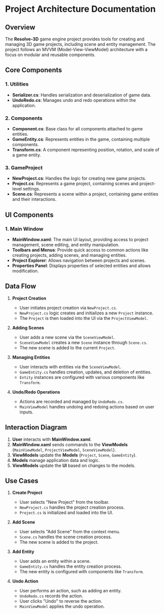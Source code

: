 # Project Architecture Documentation

## Overview
The **Resolve-3D** game engine project provides tools for creating and managing 3D game projects, including scene and entity management. The project follows an MVVM (Model-View-ViewModel) architecture with a focus on modular and reusable components.

## Core Components

### 1. **Utilities**
   - **Serializer.cs**: Handles serialization and deserialization of game data.
   - **UndoRedo.cs**: Manages undo and redo operations within the application.

### 2. **Components**
   - **Component.cs**: Base class for all components attached to game entities.
   - **GameEntity.cs**: Represents entities in the game, containing multiple components.
   - **Transform.cs**: A component representing position, rotation, and scale of a game entity.

### 3. **GameProject**
   - **NewProject.cs**: Handles the logic for creating new game projects.
   - **Project.cs**: Represents a game project, containing scenes and project-level settings.
   - **Scene.cs**: Represents a scene within a project, containing game entities and their interactions.

## UI Components

### 1. **Main Window**
   - **MainWindow.xaml**: The main UI layout, providing access to project management, scene editing, and entity manipulation.
   - **Toolbars and Menus**: Provide quick access to common actions like creating projects, adding scenes, and managing entities.
   - **Project Explorer**: Allows navigation between projects and scenes.
   - **Properties Panel**: Displays properties of selected entities and allows modification.

## Data Flow

1. **Project Creation**
   - User initiates project creation via `NewProject.cs`.
   - `NewProject.cs` logic creates and initializes a new `Project` instance.
   - The `Project` is then loaded into the UI via the `ProjectViewModel`.

2. **Adding Scenes**
   - User adds a new scene via the `SceneViewModel`.
   - `SceneViewModel` creates a new `Scene` instance through `Scene.cs`.
   - The new scene is added to the current `Project`.

3. **Managing Entities**
   - User interacts with entities via the `SceneViewModel`.
   - `GameEntity.cs` handles creation, updates, and deletion of entities.
   - `Entity` instances are configured with various components like `Transform`.

4. **Undo/Redo Operations**
   - Actions are recorded and managed by `UndoRedo.cs`.
   - `MainViewModel` handles undoing and redoing actions based on user inputs.

## Interaction Diagram

1. **User** interacts with **MainWindow.xaml**.
2. **MainWindow.xaml** sends commands to the **ViewModels** (`MainViewModel`, `ProjectViewModel`, `SceneViewModel`).
3. **ViewModels** update the **Models** (`Project`, `Scene`, `GameEntity`).
4. **Models** manage application data and logic.
5. **ViewModels** update the **UI** based on changes to the models.

## Use Cases

1. **Create Project**
   - User selects "New Project" from the toolbar.
   - `NewProject.cs` handles the project creation process.
   - `Project.cs` is initialized and loaded into the UI.

2. **Add Scene**
   - User selects "Add Scene" from the context menu.
   - `Scene.cs` handles the scene creation process.
   - The new scene is added to the project.

3. **Add Entity**
   - User adds an entity within a scene.
   - `GameEntity.cs` handles the entity creation process.
   - The new entity is configured with components like `Transform`.

4. **Undo Action**
   - User performs an action, such as adding an entity.
   - `UndoRedo.cs` records the action.
   - User clicks "Undo" to reverse the action.
   - `MainViewModel` applies the undo operation.
